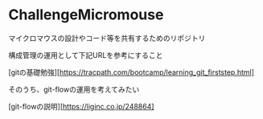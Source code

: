# ChallengeMicromouse
マイクロマウスの設計やコード等を共有するためのリポジトリ

構成管理の運用として下記URLを参考にすること

[gitの基礎勉強][https://tracpath.com/bootcamp/learning_git_firststep.html]

そのうち、git-flowの運用を考えてみたい

[git-flowの説明][https://liginc.co.jp/248864]
